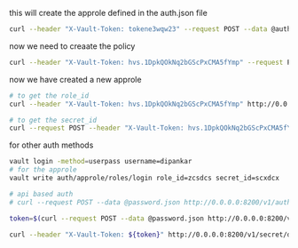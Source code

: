 
this will create the approle defined in the auth.json file

```bash
curl --header "X-Vault-Token: tokene3wqw23" --request POST --data @auth.json http://0.0.0.0:8200/v1/sys/auth/approle
```

now we need to creaate the policy
```bash
curl --header "X-Vault-Token: hvs.1DpkQOkNq2bGScPxCMA5fYmp" --request POST --data @policies.json http://0.0.0.0:8200/v1/auth/approle/role/vaultcourse
```
now we have created a new approle
```bash
# to get the role_id
curl --header "X-Vault-Token: hvs.1DpkQOkNq2bGScPxCMA5fYmp" http://0.0.0.0:8200/v1/auth/approle/role/vaultcourse/role-id  | jq .

# to get the secret_id
curl --request POST --header "X-Vault-Token: hvs.1DpkQOkNq2bGScPxCMA5fYmp" http://0.0.0.0:8200/v1/auth/approle/role/vaultcourse/secret-id  | jq .
```

for other auth methods
```bash
vault login -method=userpass username=dipankar
# for the approle
vault write auth/approle/roles/login role_id=zcsdcs secret_id=scxdcx
```

```bash
# api based auth
# curl --request POST --data @password.json http://0.0.0.0:8200/v1/auth/userpass/login/dipankar | jq .

token=$(curl --request POST --data @password.json http://0.0.0.0:8200/v1/auth/userpass/login/dipankar | jq '.auth.client_token')

curl --header "X-Vault-Token: ${token}" http://0.0.0.0:8200/v1/secret/data/app01 | jq '.data.data'
```





